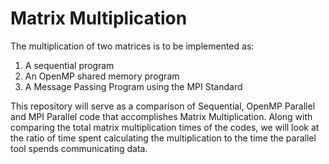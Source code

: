 # Matrix Multiplication

The multiplication of two matrices is to be implemented as:
1. A sequential program
2. An OpenMP shared memory program
3. A Message Passing Program using the MPI Standard

This repository will serve as a comparison of Sequential, OpenMP Parallel and MPI Parallel code that accomplishes Matrix Multiplication. Along with comparing the total matrix multiplication times of the codes, we will look at the
ratio of time spent calculating the multiplication to the time the parallel tool spends communicating data.
